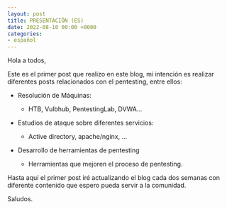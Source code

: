 ```yaml
---
layout: post
title: PRESENTACIÓN (ES)
date: 2022-08-10 00:00 +0000
categories:
- español
---
```

Hola a todos,

Este es el primer post que realizo en este blog, mi intención es realizar diferentes posts relacionados con el pentesting, entre ellos:

- Resolución de Máquinas:

    * HTB, Vulbhub, PentestingLab, DVWA...
  
- Estudios de ataque sobre diferentes servicios:

    * Active directory, apache/nginx, ...
  
- Desarrollo de herramientas de pentesting

    * Herramientas que mejoren el proceso de pentesting.

Hasta aquí el primer post iré actualizando el blog cada dos semanas con diferente contenido que espero pueda servir a la comunidad.

Saludos.